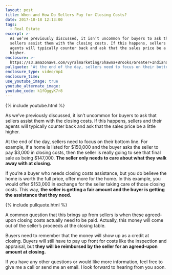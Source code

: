 ```yaml
---
layout: post
title: When and How Do Sellers Pay for Closing Costs?
date: 2017-10-18 12:13:00
tags:
  - Real Estate
excerpt: >-
  As we’ve previously discussed, it isn’t uncommon for buyers to ask that
  sellers assist them with the closing costs. If this happens, sellers and their
  agents will typically counter back and ask that the sales price be a little
  higher.
enclosure: >-
  https://s3.amazonaws.com/vyralmarketing/Shawna+Brooks/Greater+Indianapolis+Real+Estate-+Answering+a+common+closing+questions+(1).mp4
pullquote: 'At the end of the day, sellers need to focus on their bottom line.'
enclosure_type: video/mp4
enclosure_time:
use_youtube_image: true
youtube_alternate_image:
youtube_code: k1fOggyK7r8
---
```



{% include youtube.html %}

As we’ve previously discussed, it isn’t uncommon for buyers to ask that sellers assist them with the closing costs. If this happens, sellers and their agents will typically counter back and ask that the sales price be a little higher.

At the end of the day, sellers need to focus on their bottom line. For example, if a home is listed for $150,000 and the buyer asks the seller to pay $3,000 in closing costs, then the seller is really going to see that final sale as being $147,000. **The seller only needs to care about what they walk away with at closing.**

If you’re a buyer who needs closing costs assistance, but you do believe the home is worth the full price, offer more for the home. In this example, you would offer $153,000 in exchange for the seller taking care of those closing costs. This way, **the seller is getting a fair amount and the buyer is getting the assistance that they need.**

{% include pullquote.html %}

A common question that this brings up from sellers is when these agreed-upon closing costs actually need to be paid. Actually, this money will come out of the seller’s proceeds at the closing table.

Buyers need to remember that the money will show up as a credit at closing. Buyers will still have to pay up front for costs like the inspection and appraisal, but **they will be reimbursed by the seller for an agreed-upon amount at closing.**

If you have any other questions or would like more information, feel free to give me a call or send me an email. I look forward to hearing from you soon.